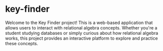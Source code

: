 # key-finder
Welcome to the Key Finder project! This is a web-based application that allows users to interact with relational algebra concepts. Whether you're a student studying databases or simply curious about how relational algebra works, this project provides an interactive platform to explore and practice these concepts.
